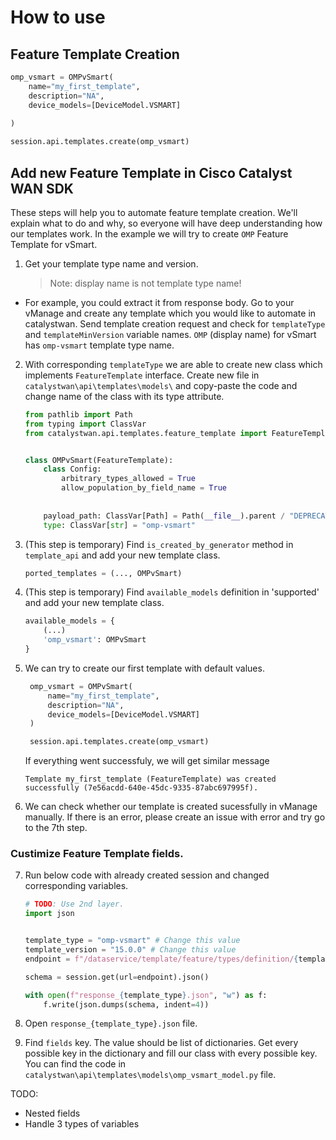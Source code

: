 # How to use

## Feature Template Creation

```python
omp_vsmart = OMPvSmart(
    name="my_first_template",
    description="NA",
    device_models=[DeviceModel.VSMART]
    
)

session.api.templates.create(omp_vsmart)
```

## Add new Feature Template in Cisco Catalyst WAN SDK
These steps will help you to automate feature template creation. We'll explain what to do and why, so everyone will have deep understanding how our templates work. In the example we will try to create `OMP` Feature Template for vSmart. 

1. Get your template type name and version. 
    >Note: display name is not template type name!
- For example, you could extract it from response body. Go to your vManage and create any template which you would like to automate in catalystwan. Send template creation request and check for `templateType` and `templateMinVersion` variable names. `OMP` (display name) for vSmart has `omp-vsmart` template type name.

2. With corresponding `templateType` we are able to create new class which implements `FeatureTemplate` interface. Create new file in `catalystwan\api\templates\models\` and copy-paste the code and change name of the class with its type attribute.

	```python
	from pathlib import Path
	from typing import ClassVar
	from catalystwan.api.templates.feature_template import FeatureTemplate


	class OMPvSmart(FeatureTemplate):
		class Config:
			arbitrary_types_allowed = True
			allow_population_by_field_name = True
			
			
		payload_path: ClassVar[Path] = Path(__file__).parent / "DEPRECATED"
		type: ClassVar[str] = "omp-vsmart"
	```
3. (This step is temporary) Find `is_created_by_generator` method in `template_api` and add your new template class.

	```python
	ported_templates = (..., OMPvSmart)
	```

4. (This step is temporary) Find `available_models` definition in 'supported' and add your new template class.
	```python
	available_models = {
		(...)
		'omp_vsmart': OMPvSmart
	}
	```

5. We can try to create our first template with default values.
   ```python
	omp_vsmart = OMPvSmart(
		name="my_first_template",
		description="NA",
		device_models=[DeviceModel.VSMART]
	)

	session.api.templates.create(omp_vsmart)
	```
	If everything went successfuly, we will get similar message 

	`Template my_first_template (FeatureTemplate) was created successfully (7e56acdd-640e-45dc-9335-87abc697995f).`

6. We can check whether our template is created sucessfully in vManage manually. If there is an error, please create an issue with error and try go to the 7th step.
   
### Custimize Feature Template fields.
7. Run below code with already created session and changed corresponding variables.

    ```python
    # TODO: Use 2nd layer.
    import json


    template_type = "omp-vsmart" # Change this value
    template_version = "15.0.0" # Change this value
    endpoint = f"/dataservice/template/feature/types/definition/{template_type}/{template_version}"

    schema = session.get(url=endpoint).json()

    with open(f"response_{template_type}.json", "w") as f:
        f.write(json.dumps(schema, indent=4))
    ```

8. Open `response_{template_type}.json` file.
9. Find `fields` key. The value should be list of dictionaries. Get every possible key in the dictionary and fill our class with every possible key. You can find the code in `catalystwan\api\templates\models\omp_vsmart_model.py` file.

TODO:
- Nested fields
- Handle 3 types of variables

